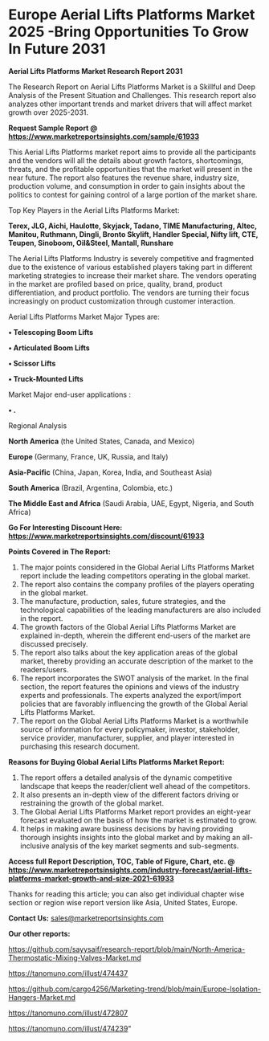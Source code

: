 # Europe Aerial Lifts Platforms Market 2025 -Bring Opportunities To Grow In Future 2031

<strong>Aerial Lifts Platforms Market Research Report 2031</strong>

The Research Report on Aerial Lifts Platforms Market is a Skillful and Deep Analysis of the Present Situation and Challenges. This research report also analyzes other important trends and market drivers that will affect market growth over 2025-2031.

<strong>Request Sample Report @ <a href=https://www.marketreportsinsights.com/sample/61933>https://www.marketreportsinsights.com/sample/61933</a></strong>

This Aerial Lifts Platforms market report aims to provide all the participants and the vendors will all the details about growth factors, shortcomings, threats, and the profitable opportunities that the market will present in the near future. The report also features the revenue share, industry size, production volume, and consumption in order to gain insights about the politics to contest for gaining control of a large portion of the market share.

Top Key Players in the Aerial Lifts Platforms Market:

<strong>Terex, JLG, Aichi, Haulotte, Skyjack, Tadano, TIME Manufacturing, Altec, Manitou, Ruthmann, Dingli, Bronto Skylift, Handler Special, Nifty lift, CTE, Teupen, Sinoboom, Oil&Steel, Mantall, Runshare</strong>

The Aerial Lifts Platforms Industry is severely competitive and fragmented due to the existence of various established players taking part in different marketing strategies to increase their market share. The vendors operating in the market are profiled based on price, quality, brand, product differentiation, and product portfolio. The vendors are turning their focus increasingly on product customization through customer interaction.

Aerial Lifts Platforms Market Major Types are:

<strong>• Telescoping Boom Lifts

• Articulated Boom Lifts

• Scissor Lifts

• Truck-Mounted Lifts</strong>

Market Major end-user applications :

<strong>• .</strong>

Regional Analysis

</u><strong><b>North America</b></strong> (the United States, Canada, and Mexico)

<strong><b>Europe </b></strong>(Germany, France, UK, Russia, and Italy)

<strong><b>Asia-Pacific</b></strong> (China, Japan, Korea, India, and Southeast Asia)

<strong><b>South America</b></strong> (Brazil, Argentina, Colombia, etc.)

<strong><b>The Middle East and Africa</b></strong> (Saudi Arabia, UAE, Egypt, Nigeria, and South Africa)

<strong>Go For Interesting Discount Here: <a href=https://www.marketreportsinsights.com/discount/61933>https://www.marketreportsinsights.com/discount/61933</a></strong>

<strong>Points Covered in The Report:</strong>
<ol>
  <li>The major points considered in the Global Aerial Lifts Platforms Market report include the leading competitors operating in the global market.</li>
  <li>The report also contains the company profiles of the players operating in the global market.</li>
  <li>The manufacture, production, sales, future strategies, and the technological capabilities of the leading manufacturers are also included in the report.</li>
  <li>The growth factors of the Global Aerial Lifts Platforms Market are explained in-depth, wherein the different end-users of the market are discussed precisely.</li>
  <li>The report also talks about the key application areas of the global market, thereby providing an accurate description of the market to the readers/users.</li>
  <li>The report incorporates the SWOT analysis of the market. In the final section, the report features the opinions and views of the industry experts and professionals. The experts analyzed the export/import policies that are favorably influencing the growth of the Global Aerial Lifts Platforms Market.</li>
  <li>The report on the Global Aerial Lifts Platforms Market is a worthwhile source of information for every policymaker, investor, stakeholder, service provider, manufacturer, supplier, and player interested in purchasing this research document.</li>
</ol>
<strong>Reasons for Buying Global Aerial Lifts Platforms Market Report:</strong>

<ol>
  <li>The report offers a detailed analysis of the dynamic competitive landscape that keeps the reader/client well ahead of the competitors.</li>
  <li>It also presents an in-depth view of the different factors driving or restraining the growth of the global market.</li>
  <li>The Global Aerial Lifts Platforms Market report provides an eight-year forecast evaluated on the basis of how the market is estimated to grow.</li>
  <li>It helps in making aware business decisions by having providing thorough insights insights into the global market and by making an all-inclusive analysis of the key market segments and sub-segments.</li>
</ol>
<strong>Access full Report Description, TOC, Table of Figure, Chart, etc. @ <a href=https://www.marketreportsinsights.com/industry-forecast/aerial-lifts-platforms-market-growth-and-size-2021-61933>https://www.marketreportsinsights.com/industry-forecast/aerial-lifts-platforms-market-growth-and-size-2021-61933</a></strong>


Thanks for reading this article; you can also get individual chapter wise section or region wise report version like Asia, United States, Europe.

<strong>Contact Us:</strong>
sales@marketreportsinsights.com

<strong>Our other reports:</strong>

<a href=https://github.com/sayysaif/research-report/blob/main/North-America-Thermostatic-Mixing-Valves-Market.md>https://github.com/sayysaif/research-report/blob/main/North-America-Thermostatic-Mixing-Valves-Market.md</a>

<a href=https://tanomuno.com/illust/474437>https://tanomuno.com/illust/474437</a>

<a href=https://github.com/cargo4256/Marketing-trend/blob/main/Europe-Isolation-Hangers-Market.md>https://github.com/cargo4256/Marketing-trend/blob/main/Europe-Isolation-Hangers-Market.md</a>

<a href=https://tanomuno.com/illust/472807>https://tanomuno.com/illust/472807</a>

<a href=https://tanomuno.com/illust/474239>https://tanomuno.com/illust/474239</a>"
